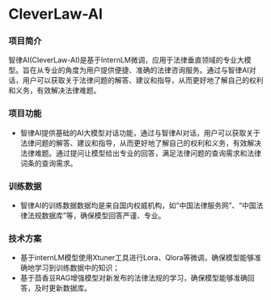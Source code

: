 # CleverLaw-AI

### 项目简介
智律AI(CleverLaw-AI)是基于InternLM微调，应用于法律垂直领域的专业大模型。旨在从专业的角度为用户提供便捷、准确的法律咨询服务。通过与智律AI对话，用户可以获取关于法律问题的解答、建议和指导，从而更好地了解自己的权利和义务，有效解决法律难题。

### 项目功能
 - 智律AI提供基础的AI大模型对话功能，通过与智律AI对话，用户可以获取关于法律问题的解答、建议和指导，从而更好地了解自己的权利和义务，有效解决法律难题。通过提问让模型给出专业的回答，满足法律问题的查询需求和法律词条的查询需求。

### 训练数据
 - 智律AI的训练数据数据均是来自国内权威机构，如“中国法律服务网”、“中国法律法规数据库”等，确保模型回答严谨、专业。

### 技术方案
 - 基于internLM模型使用Xtuner工具进行Lora、Qlora等微调，确保模型能够准确地学习到训练数据中的知识；
 - 基于茴香豆RAG增强模型对新发布的法律法规的学习，确保模型能够准确回答，及时更新数据库。
